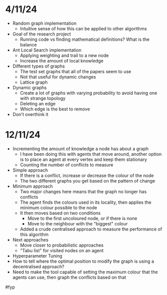 # 4/11/24
- Random graph implementation
	- Intuitive sense of how this can be applied to other algorithms
- Goal of the research project
	- Running code vs finding mathematical definitions? What is the balance
- Ant Local Search implementation
	- Applying weighting and trail to a new node
	- Increase the amount of local knowledge
- Different types of graphs
	- The test set graphs that all of the papers seem to use
	- Not that useful for dynamic changes
	- Lattice graph
- Dynamic graphs
	- Create a lot of graphs with varying probability to avoid having one with strange topology
	- Deleting an edge
	- Which edge is the best to remove
- Don't overthink it



# 12/11/24
- Incrementing the amount of knowledge a node has about a graph
	- I have been doing this with agents that move around, another option is to place an agent at every vertex and keep them stationary
	- Counting the number of conflicts to measure
- Simple approach
	- If there is a conflict, increase or decrease the colour of the node
	- The two different graphs you get based on the pattern of change
- Minimum approach
	- Two major changes here means that the graph no longer has conflicts
	- The agent finds the colours used in its locality, then applies the minimum colour possible to the node
	- It then moves based on two conditions
		- Move to the first uncoloured node, or if there is none
		- Move to the neighbour with the "biggest" colour
	- Added a crude centralised approach to measure the performance of this algorithm
- Next approaches
	- Move closer to probabilistic approaches
	- "Tabu list" for visited nodes on an agent
- Hyperparameter Tuning
- How to tell where the optimal position to modify the graph is using a decentralised approach?
- Need to make the tool capable of setting the maximum colour that the agents can use, then graph the conflicts based on that






#fyp 